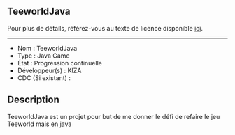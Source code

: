 ## TeeworldJava

Pour plus de détails, référez-vous au texte de licence disponible [ici](LICENSE).

------------------------------------

- Nom : TeeworldJava
- Type : Java Game
- État : Progression continuelle
- Développeur(s) : KIZA
- CDC (Si existant) :


## Description
TeeworldJava est un projet pour but de me donner le défi de refaire le jeu Teeworld mais en java